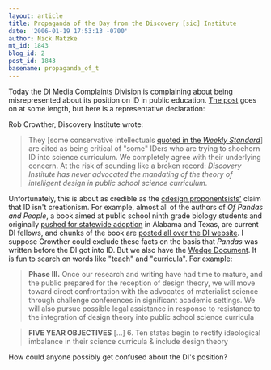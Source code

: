 ```yaml
---
layout: article
title: Propaganda of the Day from the Discovery [sic] Institute
date: '2006-01-19 17:53:13 -0700'
author: Nick Matzke
mt_id: 1843
blog_id: 2
post_id: 1843
basename: propaganda_of_t
---
```

Today the DI Media Complaints Division is complaining about being misrepresented about its position on ID in public education.  [The post](http://www.evolutionnews.org/2006/01/setting_the_record_straight_on.html) goes on at some length, but here is a representative declaration:

Rob Crowther, Discovery Institute wrote:

> They \[some conservative intellectuals [quoted in the _Weekly Standard_](http://www.weeklystandard.com/Content/Public/Articles/000/000/006/562zfezu.asp)\] are cited as being critical of "some" IDers who are trying to shoehorn ID into science curriculum. We completely agree with their underlying concern. At the risk of sounding like a broken record: _Discovery Institute has never advocated the mandating of the theory of intelligent design in public school science curriculum._

Unfortunately, this is about as credible as the [cdesign proponentsists'](/archives/2005/11/missing-link-cd.html) claim that ID isn't creationism. For example, almost all of the authors of _Of Pandas and People_, a book aimed at public school ninth grade biology students and originally [pushed for statewide adoption](http://www.ncseweb.org/article.asp?category=21) in Alabama and Texas, are current DI fellows, and chunks of the book are [posted all over the DI website](http://www.google.com/search?sourceid=mozclient&amp;ie=utf-8&amp;oe=utf-8&amp;q=site:www.discovery.org+pandas+and+people).   I suppose Crowther could exclude these facts on the basis that _Pandas_ was written before the DI got into ID.  But we also have the [Wedge Document](http://www.antievolution.org/features/wedge.html).  It is fun to search on words like "teach" and "curricula".  For example:

> **Phase III.** Once our research and writing have had time to mature, and the public prepared for the reception of design theory, we will move toward direct confrontation with the advocates of materialist science through challenge conferences in significant academic settings. We will also pursue possible legal assistance in response to resistance to the integration of design theory into public school science curricula

> **FIVE YEAR OBJECTIVES** \[...\]
> 6. Ten states begin to rectify ideological imbalance in their science curricula & include design theory

How could anyone possibly get confused about the DI's position?
